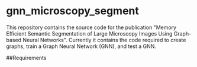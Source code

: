 # gnn_microscopy_segment
This repository contains the source code for the publication "Memory Efficient Semantic Segmentation of Large Microscopy Images Using Graph-based Neural Networks". Currently it contains the code required to create graphs, train a Graph Neural Network (GNN), and test a GNN.

##Requirements

